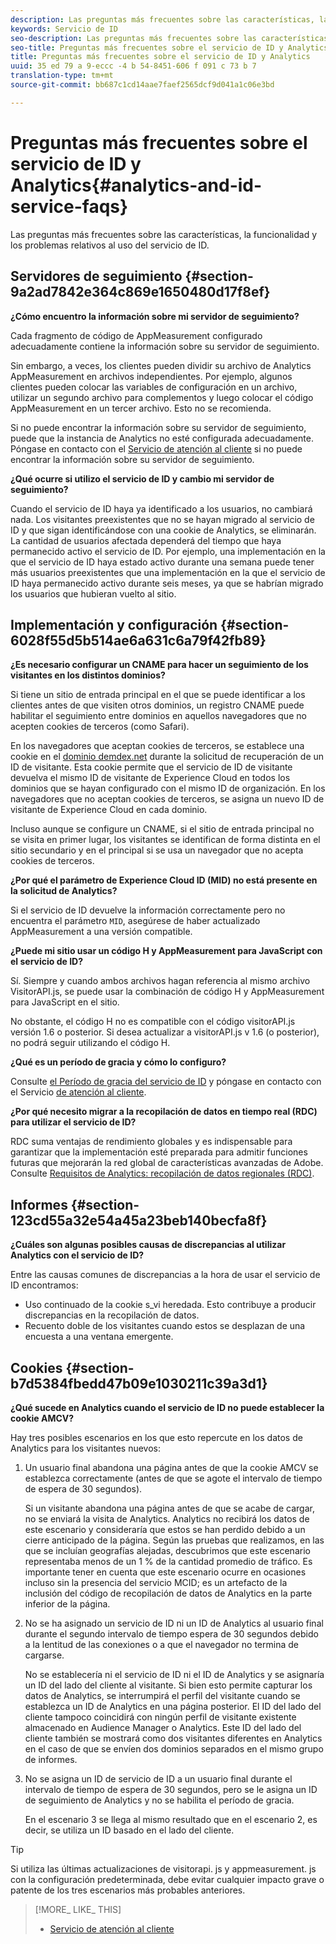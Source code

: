 ```yaml
---
description: Las preguntas más frecuentes sobre las características, la funcionalidad y los problemas relativos al uso del servicio de ID.
keywords: Servicio de ID
seo-description: Las preguntas más frecuentes sobre las características, la funcionalidad y los problemas relativos al uso del servicio de ID.
seo-title: Preguntas más frecuentes sobre el servicio de ID y Analytics
title: Preguntas más frecuentes sobre el servicio de ID y Analytics
uuid: 35 ed 79 a 9-eccc -4 b 54-8451-606 f 091 c 73 b 7
translation-type: tm+mt
source-git-commit: bb687c1cd14aae7faef2565dcf9d041a1c06e3bd

---
```



# Preguntas más frecuentes sobre el servicio de ID y Analytics{#analytics-and-id-service-faqs}

Las preguntas más frecuentes sobre las características, la funcionalidad y los problemas relativos al uso del servicio de ID.

## Servidores de seguimiento {#section-9a2ad7842e364c869e1650480d17f8ef}

**¿Cómo encuentro la información sobre mi servidor de seguimiento?**

Cada fragmento de código de AppMeasurement configurado adecuadamente contiene la información sobre su servidor de seguimiento.

Sin embargo, a veces, los clientes pueden dividir su archivo de Analytics AppMeasurement en archivos independientes. Por ejemplo, algunos clientes pueden colocar las variables de configuración en un archivo, utilizar un segundo archivo para complementos y luego colocar el código AppMeasurement en un tercer archivo. Esto no se recomienda.

Si no puede encontrar la información sobre su servidor de seguimiento, puede que la instancia de Analytics no esté configurada adecuadamente. Póngase en contacto con el [Servicio de atención al cliente](https://helpx.adobe.com/marketing-cloud/contact-support.html) si no puede encontrar la información sobre su servidor de seguimiento.

**¿Qué ocurre si utilizo el servicio de ID y cambio mi servidor de seguimiento?**

Cuando el servicio de ID haya ya identificado a los usuarios, no cambiará nada. Los visitantes preexistentes que no se hayan migrado al servicio de ID y que sigan identificándose con una cookie de Analytics, se eliminarán. La cantidad de usuarios afectada dependerá del tiempo que haya permanecido activo el servicio de ID. Por ejemplo, una implementación en la que el servicio de ID haya estado activo durante una semana puede tener más usuarios preexistentes que una implementación en la que el servicio de ID haya permanecido activo durante seis meses, ya que se habrían migrado los usuarios que hubieran vuelto al sitio.

## Implementación y configuración {#section-6028f55d5b514ae6a631c6a79f42fb89}

**¿Es necesario configurar un CNAME para hacer un seguimiento de los visitantes en los distintos dominios?**

Si tiene un sitio de entrada principal en el que se puede identificar a los clientes antes de que visiten otros dominios, un registro CNAME puede habilitar el seguimiento entre dominios en aquellos navegadores que no acepten cookies de terceros (como Safari).

En los navegadores que aceptan cookies de terceros, se establece una cookie en el [dominio demdex.net](https://marketing.adobe.com/resources/help/en_US/aam/demdex-calls.html) durante la solicitud de recuperación de un ID de visitante. Esta cookie permite que el servicio de ID de visitante devuelva el mismo ID de visitante de Experience Cloud en todos los dominios que se hayan configurado con el mismo ID de organización. En los navegadores que no aceptan cookies de terceros, se asigna un nuevo ID de visitante de Experience Cloud en cada dominio.

Incluso aunque se configure un CNAME, si el sitio de entrada principal no se visita en primer lugar, los visitantes se identifican de forma distinta en el sitio secundario y en el principal si se usa un navegador que no acepta cookies de terceros.

**¿Por qué el parámetro de Experience Cloud ID (MID) no está presente en la solicitud de Analytics?**

Si el servicio de ID devuelve la información correctamente pero no encuentra el parámetro `MID`, asegúrese de haber actualizado AppMeasurement a una versión compatible.

**¿Puede mi sitio usar un código H y AppMeasurement para JavaScript con el servicio de ID?**

Sí. Siempre y cuando ambos archivos hagan referencia al mismo archivo VisitorAPI.js, se puede usar la combinación de código H y AppMeasurement para JavaScript en el sitio.

No obstante, el código H no es compatible con el código visitorAPI.js versión 1.6 o posterior. Si desea actualizar a visitorAPI.js v 1.6 (o posterior), no podrá seguir utilizando el código H.

**¿Qué es un período de gracia y cómo lo configuro?**

Consulte [el Período de gracia del servicio de ID](../mcvid-reference/mcvid-analytics-reference/mcvid-grace-period.md) y póngase en contacto con el Servicio [de atención al cliente](https://helpx.adobe.com/marketing-cloud/contact-support.html).

**¿Por qué necesito migrar a la recopilación de datos en tiempo real (RDC) para utilizar el servicio de ID?**

RDC suma ventajas de rendimiento globales y es indispensable para garantizar que la implementación esté preparada para admitir funciones futuras que mejorarán la red global de características avanzadas de Adobe. Consulte [Requisitos de Analytics: recopilación de datos regionales (RDC)](../mcvid-reference/mcvid-requirements.md#section-7d04bb013bc84a25bae3b148bc0ca25f).

## Informes {#section-123cd55a32e54a45a23beb140becfa8f}

**¿Cuáles son algunas posibles causas de discrepancias al utilizar Analytics con el servicio de ID?**

Entre las causas comunes de discrepancias a la hora de usar el servicio de ID encontramos:

* Uso continuado de la cookie s_vi heredada. Esto contribuye a producir discrepancias en la recopilación de datos. 
* Recuento doble de los visitantes cuando estos se desplazan de una encuesta a una ventana emergente.

## Cookies {#section-b7d5384fbedd47b09e1030211c39a3d1}

**¿Qué sucede en Analytics cuando el servicio de ID no puede establecer la cookie AMCV?**

Hay tres posibles escenarios en los que esto repercute en los datos de Analytics para los visitantes nuevos:

1. Un usuario final abandona una página antes de que la cookie AMCV se establezca correctamente (antes de que se agote el intervalo de tiempo de espera de 30 segundos).

   Si un visitante abandona una página antes de que se acabe de cargar, no se enviará la visita de Analytics. Analytics no recibirá los datos de este escenario y consideraría que estos se han perdido debido a un cierre anticipado de la página. Según las pruebas que realizamos, en las que se incluían geografías alejadas, descubrimos que este escenario representaba menos de un 1 % de la cantidad promedio de tráfico. Es importante tener en cuenta que este escenario ocurre en ocasiones incluso sin la presencia del servicio MCID; es un artefacto de la inclusión del código de recopilación de datos de Analytics en la parte inferior de la página.

1. No se ha asignado un servicio de ID ni un ID de Analytics al usuario final durante el segundo intervalo de tiempo espera de 30 segundos debido a la lentitud de las conexiones o a que el navegador no termina de cargarse.

   No se establecería ni el servicio de ID ni el ID de Analytics y se asignaría un ID del lado del cliente al visitante. Si bien esto permite capturar los datos de Analytics, se interrumpirá el perfil del visitante cuando se establezca un ID de Analytics en una página posterior. El ID del lado del cliente tampoco coincidirá con ningún perfil de visitante existente almacenado en Audience Manager o Analytics. Este ID del lado del cliente también se mostrará como dos visitantes diferentes en Analytics en el caso de que se envíen dos dominios separados en el mismo grupo de informes.

1. No se asigna un ID de servicio de ID a un usuario final durante el intervalo de tiempo de espera de 30 segundos, pero se le asigna un ID de seguimiento de Analytics y no se habilita el período de gracia.

   En el escenario 3 se llega al mismo resultado que en el escenario 2, es decir, se utiliza un ID basado en el lado del cliente.

>[!TIP]
>
>Si utiliza las últimas actualizaciones de visitorapi. js y appmeasurement. js con la configuración predeterminada, debe evitar cualquier impacto grave o patente de los tres escenarios más probables anteriores.

>[!MORE_ LIKE_ THIS]
>
>* [Servicio de atención al cliente](https://helpx.adobe.com/marketing-cloud/contact-support.html)

